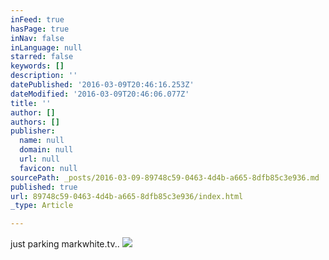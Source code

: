 ```yaml
---
inFeed: true
hasPage: true
inNav: false
inLanguage: null
starred: false
keywords: []
description: ''
datePublished: '2016-03-09T20:46:16.253Z'
dateModified: '2016-03-09T20:46:06.077Z'
title: ''
author: []
authors: []
publisher:
  name: null
  domain: null
  url: null
  favicon: null
sourcePath: _posts/2016-03-09-89748c59-0463-4d4b-a665-8dfb85c3e936.md
published: true
url: 89748c59-0463-4d4b-a665-8dfb85c3e936/index.html
_type: Article

---
```

just parking markwhite.tv.. ![](https://the-grid-user-content.s3-us-west-2.amazonaws.com/e03f8d09-1d46-4dab-b990-14732fa3c786.jpg)